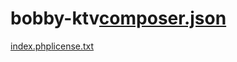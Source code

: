 # bobby-ktv[composer.json](https://github.com/user-attachments/files/22169970/composer.json)
[index.php](https://github.com/user-attachments/files/22169971/index.php)[license.txt](https://github.com/user-attachments/files/22169972/license.txt)
